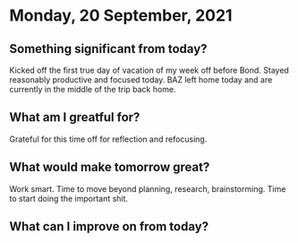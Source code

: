 #  Monday, 20 September, 2021

## Something significant from today?

Kicked off the first true day of vacation of my week off before Bond. Stayed reasonably productive and focused today. BAZ left home today and are currently in the middle of the trip back home.

## What am I greatful for?
  
  Grateful for this time off for reflection and refocusing.
  
## What would make tomorrow great?

Work smart. Time to move beyond planning, research, brainstorming. Time to start doing the important shit.

## What can I improve on from today?


